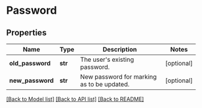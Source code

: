 # Password


## Properties
Name | Type | Description | Notes
------------ | ------------- | ------------- | -------------
**old_password** | **str** | The user&#39;s existing password. | [optional] 
**new_password** | **str** | New password for marking as to be updated. | [optional] 

[[Back to Model list]](../README.md#documentation-for-models) [[Back to API list]](../README.md#documentation-for-api-endpoints) [[Back to README]](../README.md)


